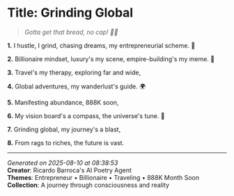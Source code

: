 # Title: Grinding Global

> *Gotta get that bread, no cap! 💼💎*

**1.** I hustle, I grind, chasing dreams, my entrepreneurial scheme. 💼


**2.** Billionaire mindset, luxury's my scene, empire-building's my meme. 💎


**3.** Travel's my therapy, exploring far and wide,


**4.** Global adventures, my wanderlust's guide. 🌍


**5.** Manifesting abundance, 888K soon,


**6.** My vision board's a compass, the universe's tune. 🎯


**7.** Grinding global, my journey's a blast,


**8.** From rags to riches, the future is vast.



---

*Generated on 2025-08-10 at 08:38:53*  
**Creator**: Ricardo Barroca's AI Poetry Agent  
**Themes**: Entrepreneur • Billionaire • Traveling • 888K Month Soon  
**Collection**: A journey through consciousness and reality